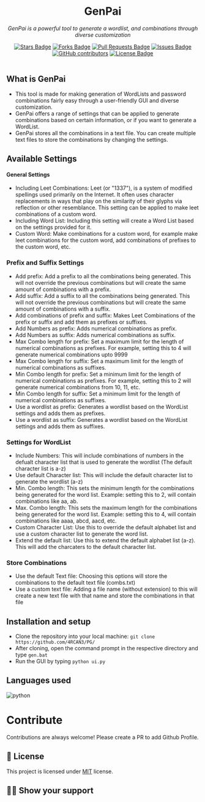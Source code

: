<h1 align="center">GenPai</h1>
<p align="center"><i>GenPai is a powerful tool to generate a wordlist, and combinations through diverse customization</i></p>
<div align="center">
  <a href="https://github.com/4RCAN3/PG/stargazers"><img src="https://img.shields.io/github/stars/4RCAN3/PG" alt="Stars Badge"/></a>
<a href="https://github.com/4RCAN3/PG/network/members"><img src="https://img.shields.io/github/forks/4RCAN3/PG" alt="Forks Badge"/></a>
<a href="https://github.com/4RCAN3/PG/pulls"><img src="https://img.shields.io/github/issues-pr/4RCAN3/PG" alt="Pull Requests Badge"/></a>
<a href="https://github.com/4RCAN3/PG/issues"><img src="https://img.shields.io/github/issues/4RCAN3/PG" alt="Issues Badge"/></a>
<a href="https://github.com/4RCAN3/PG/graphs/contributors"><img alt="GitHub contributors" src="https://img.shields.io/github/contributors/4RCAN3/PG?color=2b9348"></a>
<a href="https://github.com/4RCAN3/PG/blob/master/LICENSE"><img src="https://img.shields.io/github/license/4RCAN3/PG?color=2b9348" alt="License Badge"/></a>
</div>
<br>


## What is GenPai
  - This tool is made for making generation of WordLists and password combinations fairly easy through a user-friendly GUI and diverse customization. 
  - GenPai offers a range of settings that can be applied to generate combinations based on certain information, or if you want to generate a WordList. 
  - GenPai stores all the combinations in a text file. You can create multiple text files to store the combinations by changing the settings. 


## Available Settings 

#### General Settings

- Including Leet Combinations: Leet (or "1337"), is a system of modified spellings used primarily on the Internet. It often uses character replacements in ways that play on the similarity of their glyphs via reflection or other resemblance. This setting can be applied to make leet combinations of a custom word.
- Including Word List: Including this setting will create a Word List based on the settings provided for it.
- Custom Word: Make combinations for a custom word, for example make leet combinations for the custom word, add combinations of prefixes to the custom word, etc. 

### Prefix and Suffix Settings

- Add prefix: Add a prefix to all the combinations being generated. This will not override the previous combinations but will create the same amount of combinations with a prefix. 
- Add suffix: Add a suffix to all the combinations being generated. This will not override the previous combinations but will create the same amount of combinations with a suffix. 
- Add combinations of prefix and suffix: Makes Leet Combinations of the prefix or suffix and add them as prefixes or suffixes. 
- Add Numbers as prefix: Adds numerical combinations as prefix. 
- Add Numbers as suffix: Adds numerical combinations as suffix.
- Max Combo length for prefix: Set a maximum limit for the length of numerical combinations as prefixes. For example, setting this to 4 will generate numerical combinations upto 9999
- Max Combo length for suffix: Set a maximum limit for the length of numerical combinations as suffixes. 
- Min Combo length for prefix: Set a minimum limit for the length of numerical combinations as prefixes. For example, setting this to 2 will generate numerical combinations from 10, 11, etc. 
- Min Combo length for suffix: Set a minimum limit for the length of numerical combinations as suffixes. 
- Use a wordlist as prefix: Generates a wordlist based on the WordList settings and adds them as prefixes. 
- Use a wordlist as suffix: Generates a wordlist based on the WordList settings and adds them as suffixes. 

### Settings for WordList

- Include Numbers: This will include combinations of numbers in the defualt character list that is used to generate the wordlist (The default character list is a-z)
- Use default Character list: This will include the default character list to generate the wordlist (a-z)
- Min. Combo length: This sets the minimum length for the combinations being generated for the word list. Example: setting this to 2, will contain combinations like aa, ab. 
- Max. Combo length: This sets the maximum length for the combinations being generated for the word list. Example: setting this to 4, will contain combinations like aaaa, abcd, aacd, etc.
- Custom Character List: Use this to override the default alphabet list and use a custom character list to generate the word list. 
- Extend the default list: Use this to extend the default alphabet list (a-z). This will add the charcaters to the default character list. 

### Store Combinations

- Use the default Text file: Choosing this options will store the combinations to the default text file (combs.txt)
- Use a custom text file: Adding a file name (without extension) to this will create a new text file with that name and store the combinations in that file


## Installation and setup

- Clone the repository into your local machine: `git clone https://github.com/4RCAN3/PG/`
- After cloning, open the command prompt in the respective directory and type `gen.bat`
- Run the GUI by typing `python ui.py`

## Languages used

<img src = "https://img.shields.io/badge/python%20-%236C0101.svg?style=for-the-badge&logo=python&logoColor=white" alt="python"/>

# Contribute

Contributions are always welcome! Please create a PR to add Github Profile.

## :pencil: License

This project is licensed under [MIT](https://opensource.org/licenses/MIT) license.

## :man_astronaut: Show your support
